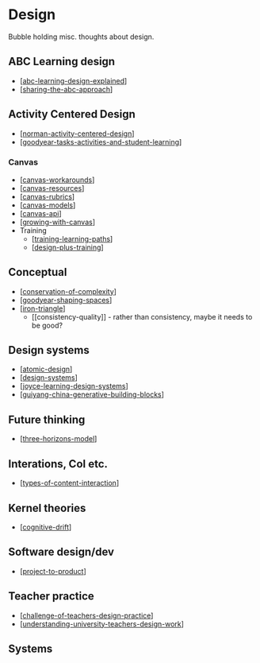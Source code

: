 # Design

Bubble holding misc. thoughts about design.
## ABC Learning design

- [[abc-learning-design-explained]]
- [[sharing-the-abc-approach]]

## Activity Centered Design

- [[norman-activity-centered-design]]
- [[goodyear-tasks-activities-and-student-learning]]

### Canvas

- [[canvas-workarounds]]
- [[canvas-resources]]
- [[canvas-rubrics]]
- [[canvas-models]]
- [[canvas-api]]
- [[growing-with-canvas]]
- Training
  - [[training-learning-paths]]
  - [[design-plus-training]]

## Conceptual

- [[conservation-of-complexity]]
- [[goodyear-shaping-spaces]]
- [[iron-triangle]]
  - [[consistency-quality]] - rather than consistency, maybe it needs to be good?


## Design systems

- [[atomic-design]]
- [[design-systems]]
- [[joyce-learning-design-systems]]
- [[guiyang-china-generative-building-blocks]]

## Future thinking

- [[three-horizons-model]]

## Interations, CoI etc.

- [[types-of-content-interaction]]

## Kernel theories

- [[cognitive-drift]]

## Software design/dev

- [[project-to-product]]


## Teacher practice

- [[challenge-of-teachers-design-practice]]
- [[understanding-university-teachers-design-work]]




## Systems 


[//begin]: # "Autogenerated link references for markdown compatibility"
[abc-learning-design-explained]: abc-learning-design-explained "abc-learning-design-explained"
[sharing-the-abc-approach]: sharing-the-abc-approach "Sharing the ABC Approach"
[norman-activity-centered-design]: ../../norman-activity-centered-design "Don Norman on Activity-Centered Design"
[goodyear-tasks-activities-and-student-learning]: goodyear-tasks-activities-and-student-learning "Tasks, activities and student learning"
[canvas-workarounds]: canvas/canvas-workarounds "Canvas work arounds"
[canvas-resources]: canvas/canvas-resources "Canvas resources"
[canvas-rubrics]: canvas/canvas-rubrics "Canvas Rubrics"
[canvas-models]: canvas/canvas-models "Canvas models"
[canvas-api]: canvas/canvas-api "canvas-api"
[growing-with-canvas]: canvas/growing-with-canvas "Growing with Canvas"
[training-learning-paths]: canvas/training-learning-paths "Creating learning paths"
[design-plus-training]: canvas/design-plus-training "Design Plus Training"
[conservation-of-complexity]: conservation-of-complexity "The Law of Conservation of Complexity"
[goodyear-shaping-spaces]: goodyear-shaping-spaces "Shaping Spaces - Peter Goodyear ALTC 2017 Keynote"
[iron-triangle]: iron-triangle "Iron Triangle"
[atomic-design]: atomic-design "Atomic Design"
[design-systems]: design-systems "Design Systems"
[joyce-learning-design-systems]: joyce-learning-design-systems "Joyce Learning Design Systems"
[guiyang-china-generative-building-blocks]: ../../images/guiyang-china-generative-building-blocks "guiyang-china-generative-building-blocks"
[three-horizons-model]: three-horizons-model "Three Horizons Model"
[types-of-content-interaction]: types-of-content-interaction "Taxonomy of student-to-content interactions strategies"
[cognitive-drift]: ../../cognitive-drift "Cognitive Drift"
[project-to-product]: ../../project-to-product "Project to Product"
[challenge-of-teachers-design-practice]: challenge-of-teachers-design-practice "Challenge of Teachers Design Practice"
[understanding-university-teachers-design-work]: understanding-university-teachers-design-work "Understanding University Teachers Design Work"
[//end]: # "Autogenerated link references"